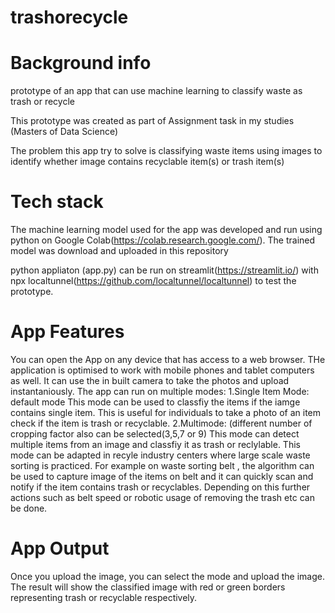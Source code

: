 # trashorecycle

# Background info
prototype of an app that can use machine learning to classify waste as trash or recycle

This prototype was created as part of Assignment task in my studies (Masters of Data Science)

The problem this app try to solve is classifying waste items using images to identify whether image contains recyclable item(s) or trash item(s)

# Tech stack
The machine learning model used for the app was developed and run using python on Google Colab(https://colab.research.google.com/).
The trained model was download and uploaded in this repository

python appliaton (app.py) can be run on streamlit(https://streamlit.io/) with npx localtunnel(https://github.com/localtunnel/localtunnel) to test the prototype.


# App Features

You can open the App on any device that has access to a web browser. THe application is optimised to work with mobile phones and tablet computers as well. It can use the in built camera to take the photos and upload instantaniously.
The app can run on multiple modes:
1.Single Item Mode: default mode
  This mode can be used to classfiy the items if the iamge contains single item. This is useful for individuals to take a photo of an item  check if the item is trash or   recyclable.
2.Multimode: (different number of cropping factor also can be selected(3,5,7 or 9)
  This mode can detect multiple items from an image and classfiy it as trash or reclylable. This mode can be adapted in recyle industry centers where large scale waste sorting is practiced. For example on waste sorting belt , the algorithm can be used to capture image of the items on belt and it can quickly scan and notify if the item contains trash or recyclables. Depending on this further actions such as belt speed or robotic usage of removing the trash etc can be done.
  
# App Output
  Once you upload the image, you can select the mode and upload the image.
  The result will show the classified image with red or green borders representing trash or recyclable respectively.
